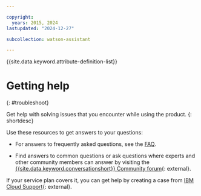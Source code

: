 ```yaml
---

copyright:
  years: 2015, 2024
lastupdated: "2024-12-27"

subcollection: watson-assistant

---
```


{{site.data.keyword.attribute-definition-list}}

# Getting help
{: #troubleshoot}

Get help with solving issues that you encounter while using the product.
{: shortdesc}

Use these resources to get answers to your questions:

- For answers to frequently asked questions, see the [FAQ](/docs/watson-assistant?topic=watson-assistant-watson-assistant-faqs).

- Find answers to common questions or ask questions where experts and other community members can answer by visiting the [{{site.data.keyword.conversationshort}} Community forum](https://community.ibm.com/community/user/ai-datascience/communities/community-home/digestviewer?communitykey=7a3dc5ba-3018-452d-9a43-a49dc6819633&tab=digestviewer){: external}.

If your service plan covers it, you can get help by creating a case from [IBM Cloud Support](/unifiedsupport/supportcenter){: external}.
